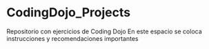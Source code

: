 # CodingDojo_Projects
 Repositorio con ejercicios de Coding Dojo
En este espacio se coloca instrucciones y recomendaciones importantes
